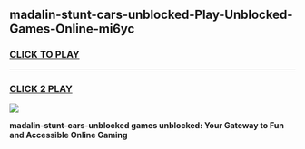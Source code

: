 
## madalin-stunt-cars-unblocked-Play-Unblocked-Games-Online-mi6yc
<h3>
<a href="https://premium76.site?title=madalin-stunt-cars-unblocked&ref=25A">CLICK TO PLAY</a></h3>
<hr>

<h3>
<a href="https://premium76.site?title=madalin-stunt-cars-unblocked&ref=25A">CLICK 2 PLAY</a>
  
</h3>

<a href="https://premium76.site?title=madalin-stunt-cars-unblocked&ref=25A"><img src="https://clearcache.store/games.png"></a>


**madalin-stunt-cars-unblocked games unblocked: Your Gateway to Fun and Accessible Online Gaming**
